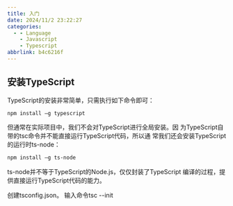 ```yaml
---
title: 入门
date: 2024/11/2 23:22:27
categories:
  - - Language
    - Javascript
    - Typescript
abbrlink: b4c6216f
---
```

## 安装TypeScript
TypeScript的安装非常简单，只需执行如下命令即可：
```
npm install –g typescript
```
但通常在实际项目中，我们不会对TypeScript进行全局安装。因
为TypeScript自带的tsc命令并不能直接运行TypeScript代码，所以通
常我们还会安装TypeScript的运行时ts-node：
```bash
npm install –g ts-node
```
ts-node并不等于TypeScript的Node.js，仅仅封装了TypeScript 
编译的过程，提供直接运行TypeScript代码的能力。

创建tsconfig.json。 输入命令tsc --init